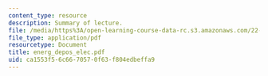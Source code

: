 ```yaml
---
content_type: resource
description: Summary of lecture.
file: /media/https%3A/open-learning-course-data-rc.s3.amazonaws.com/22-55j-principles-of-radiation-interactions-fall-2004/ca1553f56c6670570f63f804edbeffa9_energ_depos_elec.pdf
file_type: application/pdf
resourcetype: Document
title: energ_depos_elec.pdf
uid: ca1553f5-6c66-7057-0f63-f804edbeffa9
---
```

